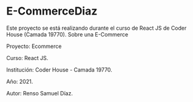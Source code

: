 # E-CommerceDiaz
Este proyecto se está realizando durante el curso de React JS de Coder House (Camada 19770). Sobre una E-Commerce

Proyecto: Ecommerce

Curso: React JS.

Institución: Coder House - Camada 19770.

Año: 2021.

Autor: Renso Samuel Díaz.
